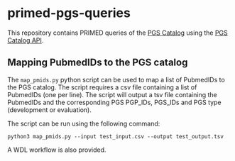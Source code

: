 # primed-pgs-queries

This repository contains PRIMED queries of the [PGS Catalog](https://www.pgscatalog.org/) using the [PGS Catalog API](https://www.pgscatalog.org/rest-api).

## Mapping PubmedIDs to the PGS catalog

The `map_pmids.py` python script can be used to map a list of PubmedIDs to the PGS catalog.
The script requires a csv file containing a list of PubmedIDs (one per line).
The script will output a tsv file containing the PubmedIDs and the corresponding PGS PGP_IDs, PGS_IDs and PGS type (development or evaluation).

The script can be run using the following command:

```
python3 map_pmids.py --input test_input.csv --output test_output.tsv
```

A WDL workflow is also provided.
